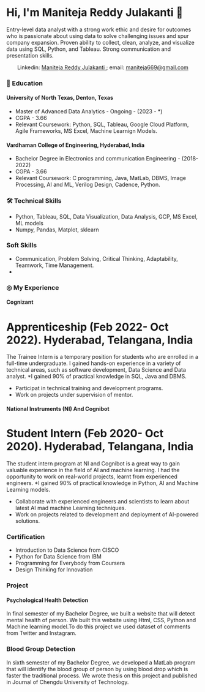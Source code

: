 # Hi, I'm Maniteja Reddy Julakanti 👋
Entry-level data analyst with a strong work ethic and desire for outcomes who is passionate about using data to solve challenging issues and spur company expansion. Proven ability to collect, clean, analyze, and visualize data using SQL, Python, and Tableau. Strong communication and presentation skills.

<p align='center'>  
   Linkedin: <a href="https://www.linkedin.com/in/maniteja-reddy/"> 
       Maniteja Reddy Julakanti
   </a>;
   email: <a href='mailto:maniteja669@gmail.com'>maniteja669@gmail.com</a>
</p>


### 📖 Education

#### University of North Texas, Denton, Texas
- Master of Advanced Data Analytics - Ongoing - (2023 - *)
- CGPA - 3.66
- Relevant Coursework: Python, SQL, Tableau, Google Cloud Platform, Agile Frameworks, MS Excel, Machine Learnign Models.

#### Vardhaman College of Engineering, Hyderabad, India
- Bachelor Degree in Electronics and communication Engineering - (2018-2022)
-  CGPA - 3.66
-  Relevant Coursework: C programming, Java, MatLab, DBMS, Image Processing, AI and ML, Verilog Design, Cadence, Python.  


### 🛠 Technical Skills
*   Python, Tableau, SQL, Data Visualization, Data Analysis, GCP, MS Excel, ML models
*   Numpy, Pandas, Matplot, sklearn
  
###  Soft Skills
* Communication, Problem Solving, Critical Thinking, Adaptability, Teamwork, Time Management.
* 
### ◎ My Experience 
#### Cognizant 
# Apprenticeship (Feb 2022- Oct 2022). Hyderabad, Telangana, India
The Trainee Intern is a temporary position for students who are enrolled in a full-time undergraduate. I gained hands-on experience in a variety of technical areas, such as software development, Data Science and Data analyst.
   *I gained 90% of practical knowledge in SQL, Java and DBMS.
   * Participat in technical training and development programs.
   * Work on projects under supervision of mentor.

#### National Instruments (NI) And Cognibot
# Student Intern (Feb 2020- Oct 2020). Hyderabad, Telangana, India
The student intern program at NI and Cognibot is a great way to gain valuable experience in the field of AI and machine learning. I had the opportunity to work on real-world projects, learnt from experienced engineers.
*I gained 90% of practical knowledge in Python, AI and Machine Learning models.
* Collaborate with experienced engineers and scientists to learn about latest AI mad machine Learning techniques.
*  Work on projects related to development and deployment of AI-powered solutions.

### Certification
* Introduction to Data Science from CISCO
* Python for Data Science from IBM
* Programming for Everybody from Coursera
* Design Thinking for Innovation
### Project
#### Psychological Health Detection
In final semester of my Bachelor Degree, we built a website that will detect mental health of person. We built this website using Html, CSS, Python and Machine learning model.To do this project we used dataset of comments from Twitter and Instagram.
### Blood Group Detection
In sixth semester of my Bachelor Degree, we developed a MatLab program that will identify the blood group of person by using blood drop which is faster the traditional process. We wrote thesis on this project and published in Journal of Chengdu University of Technology.

